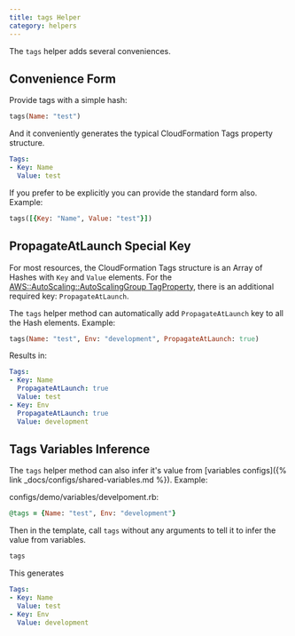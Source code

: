 ```yaml
---
title: tags Helper
category: helpers
---
```


The `tags` helper adds several conveniences.

## Convenience Form

Provide tags with a simple hash:

```ruby
tags(Name: "test")
```

And it conveniently generates the typical CloudFormation Tags property structure.

```yaml
Tags:
- Key: Name
  Value: test
```

If you prefer to be explicitly you can provide the standard form also. Example:

```ruby
tags([{Key: "Name", Value: "test"}])
```

## PropagateAtLaunch Special Key

For most resources, the CloudFormation Tags structure is an Array of Hashes with `Key` and `Value` elements. For the [AWS::AutoScaling::AutoScalingGroup TagProperty](https://docs.aws.amazon.com/AWSCloudFormation/latest/UserGuide/aws-properties-as-tags.html), there is an additional required key: `PropagateAtLaunch`.

The `tags` helper method can automatically add `PropagateAtLaunch` key to all the Hash elements.  Example:

```ruby
tags(Name: "test", Env: "development", PropagateAtLaunch: true)
```

Results in:

```yaml
Tags:
- Key: Name
  PropagateAtLaunch: true
  Value: test
- Key: Env
  PropagateAtLaunch: true
  Value: development
```

## Tags Variables Inference

The `tags` helper method can also infer it's value from [variables configs]({% link _docs/configs/shared-variables.md %}).  Example:

configs/demo/variables/develpoment.rb:

```ruby
@tags = {Name: "test", Env: "development"}
```

Then in the template, call `tags` without any arguments to tell it to infer the value from variables.

```ruby
tags
```

This generates

```yaml
Tags:
- Key: Name
  Value: test
- Key: Env
  Value: development
```